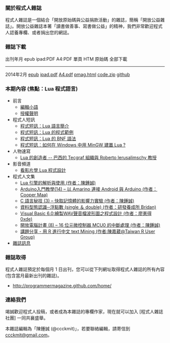 ### 關於程式人雜誌

程式人雜誌是一個結合「開放原始碼與公益捐款活動」的雜誌，簡稱「開放公益雜誌」。開放公益雜誌本著「讀書做善事、寫書做公益」的精神，我們非常歡迎程式人認養專欄、或者捐出您的網誌。

### 雜誌下載

出刊年月       epub           ipad:PDF      A4:PDF     單頁 HTM     原始碼      全部下載
------------   ----------     -----------   --------   -----------  ----------  -------------
2014年2月      [epub]         [ipad.pdf]    [A4.pdf]   [pmag.html]  [code.zip]  [github]

### 本期內容 (焦點：Lua 程式語言)
* 前言
    * [編輯小語](editor.html)
    * [授權聲明](license.html)
* 程式人短訊
    * [程式短訊：Lua 語言簡介](message1.html)
    * [程式短訊：Lua 的程式範例](message2.html)
    * [程式短訊：Lua 的 BNF 語法](message3.html)
    * [程式短訊：如何在 Windows 中用 MinGW 建置 Lua ?](message4.html)
* 人物速寫
    * [Lua 的創造者 -- 巴西的 Tecgraf 組織與 Roberto Ierusalimschy 教授](people1.html)
* 影音頻道
    * [看影片學 Lua 程式設計](video1.html)
* 程式人文集
    * [Lua 引擎的解析與使用 (作者：陳鍾誠)](article0.html)
    * [Arduino入門教學(14) – 以 Amarino 連接 Android 與 Arduino (作者：Cooper Maa)](article1.html)
    * [C 語言秘技 (3) – 快取記憶體的影響力實驗 (作者：陳鍾誠)](article2.html)
    * [資料型態認識─浮點數 (single ＆ double) (作者：研發養成所 Bridan)](article3.html)
    * [Visual Basic 6.0:繪製WAV聲音檔波形圖之程式設計 (作者：廖憲得 0xde)](article4.html)
    * [開放電腦計畫 (8) – 16 位元微控制器 MCU0 的中斷處理 (作者：陳鍾誠)](article5.html)
    * [講題分享 - 用 R 進行中文 text Mining (作者:陳嘉葳@Taiwan R User Group)](article6.html)
* [雜誌訊息](info.html)

### 雜誌取得

程式人雜誌預定於每個月 1 日出刊，您可以從下列網址取得程式人雜誌的所有內容 (包含當月最新出刊的雜誌)。

* <http://programmermagazine.github.com/home/>

### 連絡我們

竭誠歡迎程式人投稿，或者成為本雜誌的專欄作家，現在就可以加入 [程式人雜誌社團] 一同共襄盛舉。

本雜誌編輯為「陳鍾誠 (@ccckmit)」，若要聯絡編輯，請寄信到 <ccckmit@gmail.com>。

[epub]: ../book/A4.epub
[ipad.pdf]: ../book/ipad.pdf
[A4.pdf]: ../book/A4.pdf
[code.zip]: ../code.zip
[pmag.html]: ../book/pmag.html
[github]: https://github.com/programmermagazine/201402


